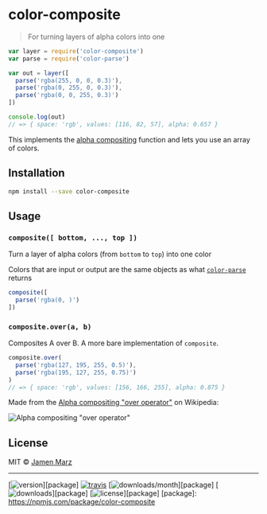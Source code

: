 
# color-composite

> For turning layers of alpha colors into one

```js
var layer = require('color-composite')
var parse = require('color-parse')

var out = layer([
  parse('rgba(255, 0, 0, 0.3)'),
  parse('rgba(0, 255, 0, 0.3)'),
  parse('rgba(0, 0, 255, 0.3)')
])

console.log(out)
// => { space: 'rgb', values: [116, 82, 57], alpha: 0.657 }
```

This implements the [alpha compositing](https://en.wikipedia.org/wiki/Alpha_compositing#Description) function and lets you use an array of colors.

## Installation

```sh
npm install --save color-composite
```

## Usage

### `composite([ bottom, ..., top ])`

Turn a layer of alpha colors (from `bottom` to `top`) into one color

Colors that are input or output are the same objects as what [`color-parse`](https://npmjs.com/color-parse) returns

```js
composite([
  parse('rgba(0, )')
])
```

### `composite.over(a, b)`

Composites A over B.  A more bare implementation of `composite`.

```js
composite.over(
  parse('rgba(127, 195, 255, 0.5)'),
  parse('rgba(195, 127, 255, 0.75)')
)
// => { space: 'rgb', values: [156, 166, 255], alpha: 0.875 }
```

Made from the [Alpha compositing "over operator"](https://en.wikipedia.org/wiki/Alpha_compositing#Description) on Wikipedia:

![Alpha compositing "over operator"](https://wikimedia.org/api/rest_v1/media/math/render/svg/12ea004023a1756851fc7caa0351416d2ba03bae)

## License

MIT © [Jamen Marz](https://git.io/jamen)

---

[![version](https://img.shields.io/npm/v/color-composite.svg?style=flat-square)][package] [![travis](https://img.shields.io/travis/color-composite/colorjs.svg?style=flat-square)](https://travis-ci.org/color-composite/colorjs) [![downloads/month](https://img.shields.io/npm/dm/color-composite.svg?style=flat-square)][package] [![downloads](https://img.shields.io/npm/dt/color-composite.svg?style=flat-square)][package] [![license](https://img.shields.io/npm/l/color-composite.svg?style=flat-square)][package]
[package]: https://npmjs.com/package/color-composite
